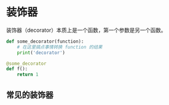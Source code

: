 # 装饰器

装饰器（decorator）本质上是一个函数，第一个参数是另一个函数。

```python
def some_decorator(function):
    # 在这里搞点事情转换 function 的结果
    print('decorator')

@some_decorator
def f():
    return 1
```

## 常见的装饰器

